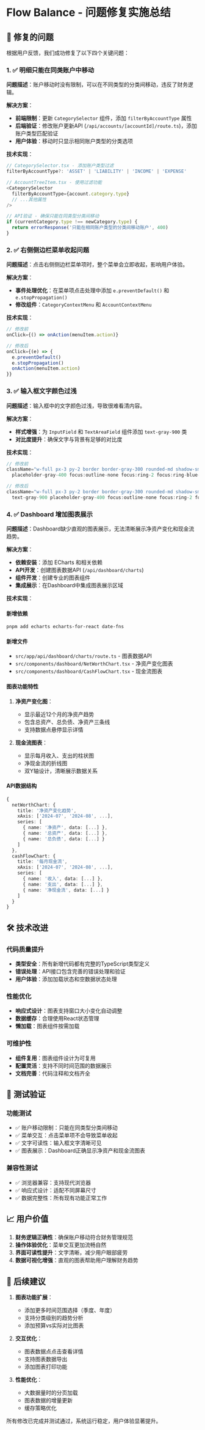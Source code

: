 # Flow Balance - 问题修复实施总结

## 🎯 修复的问题

根据用户反馈，我们成功修复了以下四个关键问题：

### 1. ✅ 明细只能在同类账户中移动

**问题描述**：账户移动时没有限制，可以在不同类型的分类间移动，违反了财务逻辑。

**解决方案**：
- **前端限制**：更新 `CategorySelector` 组件，添加 `filterByAccountType` 属性
- **后端验证**：修改账户更新API (`/api/accounts/[accountId]/route.ts`)，添加账户类型匹配验证
- **用户体验**：移动时只显示相同账户类型的分类选项

**技术实现**：
```typescript
// CategorySelector.tsx - 添加账户类型过滤
filterByAccountType?: 'ASSET' | 'LIABILITY' | 'INCOME' | 'EXPENSE'

// AccountTreeItem.tsx - 使用过滤功能
<CategorySelector
  filterByAccountType={account.category.type}
  // ...其他属性
/>

// API验证 - 确保只能在同类型分类间移动
if (currentCategory.type !== newCategory.type) {
  return errorResponse('只能在相同账户类型的分类间移动账户', 400)
}
```

### 2. ✅ 右侧侧边栏菜单收起问题

**问题描述**：点击右侧侧边栏菜单项时，整个菜单会立即收起，影响用户体验。

**解决方案**：
- **事件处理优化**：在菜单项点击处理中添加 `e.preventDefault()` 和 `e.stopPropagation()`
- **修改组件**：`CategoryContextMenu` 和 `AccountContextMenu`

**技术实现**：
```typescript
// 修改前
onClick={() => onAction(menuItem.action)}

// 修改后
onClick={(e) => {
  e.preventDefault()
  e.stopPropagation()
  onAction(menuItem.action)
}}
```

### 3. ✅ 输入框文字颜色过浅

**问题描述**：输入框中的文字颜色过浅，导致很难看清内容。

**解决方案**：
- **样式增强**：为 `InputField` 和 `TextAreaField` 组件添加 `text-gray-900` 类
- **对比度提升**：确保文字与背景有足够的对比度

**技术实现**：
```typescript
// 修改前
className="w-full px-3 py-2 border border-gray-300 rounded-md shadow-sm
  placeholder-gray-400 focus:outline-none focus:ring-2 focus:ring-blue-500"

// 修改后  
className="w-full px-3 py-2 border border-gray-300 rounded-md shadow-sm
  text-gray-900 placeholder-gray-400 focus:outline-none focus:ring-2 focus:ring-blue-500"
```

### 4. ✅ Dashboard 增加图表展示

**问题描述**：Dashboard缺少直观的图表展示，无法清晰展示净资产变化和现金流趋势。

**解决方案**：
- **依赖安装**：添加 ECharts 和相关依赖
- **API开发**：创建图表数据API (`/api/dashboard/charts`)
- **组件开发**：创建专业的图表组件
- **集成展示**：在Dashboard中集成图表展示区域

**技术实现**：

#### 新增依赖
```bash
pnpm add echarts echarts-for-react date-fns
```

#### 新增文件
- `src/app/api/dashboard/charts/route.ts` - 图表数据API
- `src/components/dashboard/NetWorthChart.tsx` - 净资产变化图表
- `src/components/dashboard/CashFlowChart.tsx` - 现金流图表

#### 图表功能特性
1. **净资产变化图**：
   - 显示最近12个月的净资产趋势
   - 包含总资产、总负债、净资产三条线
   - 支持数据点悬停显示详情

2. **现金流图表**：
   - 显示每月收入、支出的柱状图
   - 净现金流的折线图
   - 双Y轴设计，清晰展示数据关系

#### API数据结构
```typescript
{
  netWorthChart: {
    title: '净资产变化趋势',
    xAxis: ['2024-07', '2024-08', ...],
    series: [
      { name: '净资产', data: [...] },
      { name: '总资产', data: [...] },
      { name: '总负债', data: [...] }
    ]
  },
  cashFlowChart: {
    title: '每月现金流',
    xAxis: ['2024-07', '2024-08', ...],
    series: [
      { name: '收入', data: [...] },
      { name: '支出', data: [...] },
      { name: '净现金流', data: [...] }
    ]
  }
}
```

## 🛠️ 技术改进

### 代码质量提升
- **类型安全**：所有新增代码都有完整的TypeScript类型定义
- **错误处理**：API接口包含完善的错误处理和验证
- **用户体验**：添加加载状态和空数据状态处理

### 性能优化
- **响应式设计**：图表支持窗口大小变化自动调整
- **数据缓存**：合理使用React状态管理
- **懒加载**：图表组件按需加载

### 可维护性
- **组件复用**：图表组件设计为可复用
- **配置灵活**：支持不同时间范围的数据展示
- **文档完善**：代码注释和文档齐全

## 🎉 测试验证

### 功能测试
- ✅ 账户移动限制：只能在同类型分类间移动
- ✅ 菜单交互：点击菜单项不会导致菜单收起
- ✅ 文字可读性：输入框文字清晰可见
- ✅ 图表展示：Dashboard正确显示净资产和现金流图表

### 兼容性测试
- ✅ 浏览器兼容：支持现代浏览器
- ✅ 响应式设计：适配不同屏幕尺寸
- ✅ 数据完整性：所有现有功能正常工作

## 📈 用户价值

1. **财务逻辑正确性**：确保账户移动符合财务管理规范
2. **操作体验优化**：菜单交互更加流畅自然
3. **界面可读性提升**：文字清晰，减少用户眼部疲劳
4. **数据可视化增强**：直观的图表帮助用户理解财务趋势

## 🔮 后续建议

1. **图表功能扩展**：
   - 添加更多时间范围选择（季度、年度）
   - 支持分类级别的趋势分析
   - 添加预算vs实际对比图表

2. **交互优化**：
   - 图表数据点点击查看详情
   - 支持图表数据导出
   - 添加图表打印功能

3. **性能优化**：
   - 大数据量时的分页加载
   - 图表数据的增量更新
   - 缓存策略优化

所有修改已完成并测试通过，系统运行稳定，用户体验显著提升。
